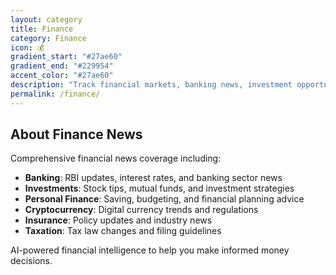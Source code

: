```yaml
---
layout: category
title: Finance
category: Finance
icon: 💰
gradient_start: "#27ae60"
gradient_end: "#229954"
accent_color: "#27ae60"
description: "Track financial markets, banking news, investment opportunities, and personal finance tips. AI-curated coverage of finance and money matters in India."
permalink: /finance/
---
```


## About Finance News

Comprehensive financial news coverage including:

- **Banking**: RBI updates, interest rates, and banking sector news
- **Investments**: Stock tips, mutual funds, and investment strategies
- **Personal Finance**: Saving, budgeting, and financial planning advice
- **Cryptocurrency**: Digital currency trends and regulations
- **Insurance**: Policy updates and industry news
- **Taxation**: Tax law changes and filing guidelines

AI-powered financial intelligence to help you make informed money decisions.
